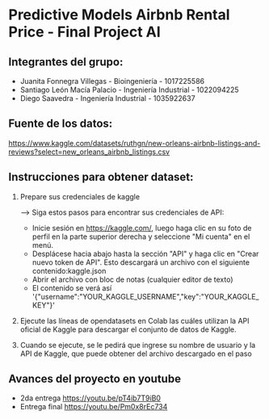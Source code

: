 # Predictive Models Airbnb Rental Price - Final Project AI

## Integrantes del grupo:
* Juanita Fonnegra Villegas - Bioingeniería - 1017225586
* Santiago León Macía Palacio - Ingeniería Industrial - 1022094225
* Diego Saavedra - Ingeniería Industrial - 1035922637

## Fuente de los datos: 
https://www.kaggle.com/datasets/ruthgn/new-orleans-airbnb-listings-and-reviews?select=new_orleans_airbnb_listings.csv

## Instrucciones para obtener dataset:
1. Prepare sus credenciales de kaggle 

	--> Siga estos pasos para encontrar sus credenciales de API:
	* Inicie sesión en https://kaggle.com/, luego haga clic en su foto de perfil en la parte superior derecha y seleccione "Mi cuenta" en el menú.
	* Desplácese hacia abajo hasta la sección "API" y haga clic en "Crear nuevo token de API". Esto descargará un archivo con el siguiente contenido:kaggle.json
	* Abrir el archivo con bloc de notas (cualquier editor de texto)
	* El contenido se verá así '{"username":"YOUR_KAGGLE_USERNAME","key":"YOUR_KAGGLE_KEY"}'

2. Ejecute las líneas de opendatasets en Colab las cuáles utilizan la API oficial de Kaggle para descargar el conjunto de datos de Kaggle. 
3. Cuando se ejecute, se le pedirá que ingrese su nombre de usuario y la API de Kaggle, que puede obtener del archivo descargado en el paso


## Avances del proyecto en youtube
* 2da entrega https://youtu.be/pT4ib7T9iB0
* Entrega final https://youtu.be/Pm0x8rEc734
